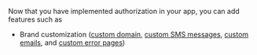 Now that you have implemented authorization in your app, you can add features such as

* Brand customization ([custom domain](/docs/guides/custom-url-domain/), [custom SMS messages](/docs/guides/custom-sms-messaging/), [custom emails](/docs/guides/custom-email/), and [custom error pages](/docs/guides/custom-error-pages/))